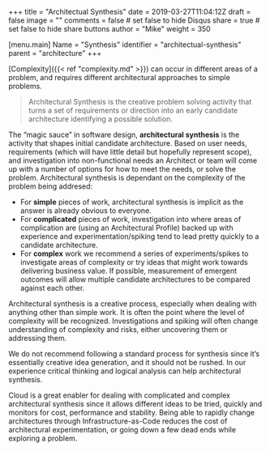 +++
title = "Architectual Synthesis"
date = 2019-03-27T11:04:12Z
draft = false
image = ""
comments = false # set false to hide Disqus
share = true	# set false to hide share buttons
author = "Mike"
weight = 350


[menu.main] 
    Name = "Synthesis" 
    identifier = "architectual-synthesis"
    parent = "architecture"
+++


[Complexity]({{< ref "complexity.md" >}}) can occur in different areas of a problem, and requires different architectural approaches to simple problems.

>Architectural Synthesis is the creative problem solving activity that turns a set of requirements or direction into an early candidate architecture identifying a possible solution.

The “magic sauce” in software design, **architectural synthesis** is the activity that shapes initial candidate architecture. Based on user needs, requirements (which will have little detail but hopefully represent scope), and investigation into non-functional needs an Architect or team will come up with a number of options for how to meet the needs, or solve the problem. Architectural synthesis is dependant on the complexity of the problem being addresed:
 
* For **simple** pieces of work, architectural synthesis is implicit as the answer is already obvious to everyone.
* For **complicated** pieces of work, investigation into where areas of complication are (using an Architectural Profile) backed up with experience and experimentation/spiking tend to lead pretty quickly to a candidate architecture.
* For **complex** work we recommend a series of experiments/spikes to investigate areas of complexity or try ideas that might work towards delivering business value. If possible, measurement of emergent outcomes will allow multiple candidate architectures to be compared against each other.
 
Architectural synthesis is a creative process, especially when dealing with anything other than simple work. It is often the point where the level of complexity will be recognized. Investigations and spiking will often change understanding of complexity and risks, either uncovering them or addressing them. 
 
We do not recommend following a standard process for synthesis since it’s essentially creative idea generation, and it should not be rushed. In our experience critical thinking and logical analysis can help architectural synthesis.

Cloud is a great enabler for dealing with complicated and complex architectural synthesis since it allows different ideas to be tried, quickly and monitors for cost, performance and stability. Being able to rapidly change architectures through Infrastructure-as-Code reduces the cost of architectural experimentation, or going down a few dead ends while exploring a problem.

